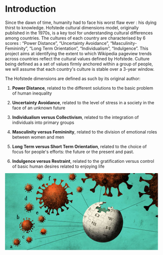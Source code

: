 # Introduction 
Since the dawn of time, humanity had to face his worst flaw ever : his dying thirst to knowledge.
Hofstede cultural dimensions model, originally published in the 1970s, is a key tool for understanding cultural differences among countries. The cultures of each country are characterised by 6 scores : “Power Distance”, “Uncertainty Avoidance”, “Masculinity-Femininity”, “Long Term Orientation”, “Individualism”, “Indulgence”. 
This project aims at identifying the extent to which Wikipedia pageview trends across countries reflect the cultural values defined by Hofstede. Culture being defined as a set of values firmly anchored within a group of people, we will assume that each country's culture is stable over a 3-year window. 

The Hofstede dimensions are defined as such by its original author:

1. **Power Distance**, related to the different solutions to the basic problem of human inequality

2. **Uncertainty Avoidance**, related to the level of stress in a society in the face of an unknown future

3. **Individualism versus Collectivism**, related to the integration of individuals into primary groups

4. **Masculinity versus Femininity**, related to the division of emotional roles between women and men

5. **Long Term versus Short Term Orientation**, related to the choice of focus for people's efforts: the future or the present and past.

6. **Indulgence versus Restraint**, related to the gratification versus control of basic human desires related to enjoying life


<p align='center'>
<img src="images/wikivid.png" />
</p>

 <br>
